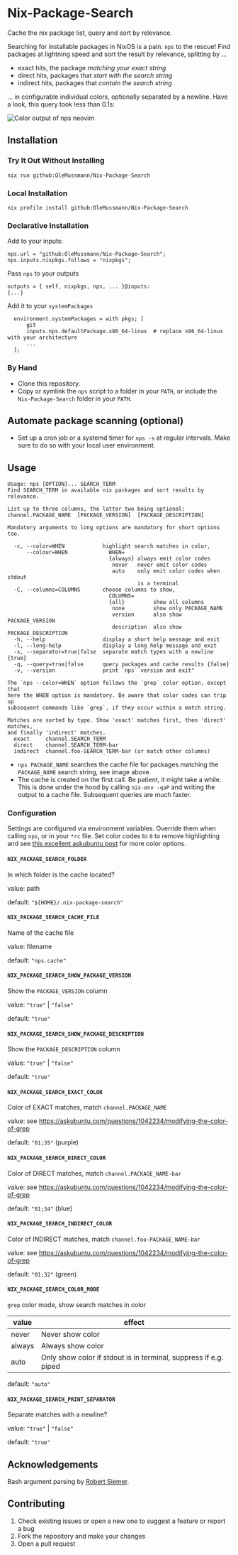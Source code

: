 # Nix-Package-Search
Cache the nix package list, query and sort by relevance.

Searching for installable packages in NixOS is a pain. `nps` to the rescue! Find packages at lightning speed and sort the result by relevance, splitting by ...

- exact hits, the package _matching your exact string_
- direct hits, packages that _start with the search string_
- indirect hits, packages that _contain the search string_

... in configurable individual colors, optionally separated by a newline. Have a look, this query took less than 0.1s:

![Color output of nps neovim](https://i.imgur.com/XpSo8qW.png "nps neovim")

## Installation
### Try It Out Without Installing
    nix run github:OleMussmann/Nix-Package-Search

### Local Installation
    nix profile install github:OleMussmann/Nix-Package-Search

### Declarative Installation
Add to your inputs:

    nps.url = "github:OleMussmann/Nix-Package-Search";
    nps.inputs.nixpkgs.follows = "nixpkgs";

Pass `nps` to your outputs

    outputs = { self, nixpkgs, nps, ... }@inputs:
    {...}

Add it to your `systemPackages`

      environment.systemPackages = with pkgs; [
          git
          inputs.nps.defaultPackage.x86_64-linux  # replace x86_64-linux with your architecture
          ...
      ];

### By Hand
- Clone this repository.
- Copy or symlink the `nps` script to a folder in your `PATH`, or include the `Nix-Package-Search` folder in your `PATH`.

## Automate package scanning (optional)
- Set up a cron job or a systemd timer for `nps -s` at regular intervals. Make sure to do so with your local user environment.

## Usage
    Usage: nps [OPTION]... SEARCH_TERM
    Find SEARCH_TERM in available nix packages and sort results by relevance.

    List up to three columns, the latter two being optional:
    channel.PACKAGE_NAME  [PACKAGE_VERSION]  [PACKAGE_DESCRIPTION]

    Mandatory arguments to long options are mandatory for short options too.

      -c, --color=WHEN            highlight search matches in color,
          --colour=WHEN             WHEN=
                                    {always} always emit color codes
                                     never   never emit color codes
                                     auto    only emit color codes when stdout
                                             is a terminal
      -C, --columns=COLUMNS       choose columns to show,
                                    COLUMNS=
                                    {all}         show all columns
                                     none         show only PACKAGE_NAME
                                     version      also show PACKAGE_VERSION
                                     description  also show PACKAGE_DESCRIPTION
      -h, --help                  display a short help message and exit
      -l, --long-help             display a long help message and exit
      -s, --separator=true|false  separate match types with a newline {true}
      -q, --query=true|false      query packages and cache results {false}
      -v, --version               print `nps` version and exit"

    The `nps --color=WHEN` option follows the `grep` color option, except that
    here the WHEN option is mandatory. Be aware that color codes can trip up
    subsequent commands like `grep`, if they occur within a match string.

    Matches are sorted by type. Show 'exact' matches first, then 'direct' matches,
    and finally 'indirect' matches.
      exact     channel.SEARCH_TERM
      direct    channel.SEARCH_TERM-bar
      indirect  channel.foo-SEARCH_TERM-bar (or match other columns)

- `nps PACKAGE_NAME` searches the cache file for packages matching the `PACKAGE_NAME` search string, see image above.
- The cache is created on the first call. Be patient, it might take a while. This is done under the hood by calling `nix-env -qaP` and writing the output to a cache file. Subsequent queries are much faster.

### Configuration

Settings are configured via environment variables. Override them when calling `nps`, or in your `*rc` file. Set color codes to `0` to remove highlighting and see [this excellent askubuntu post](https://askubuntu.com/questions/1042234/modifying-the-color-of-grep) for more color options.

#### `NIX_PACKAGE_SEARCH_FOLDER`
In which folder is the cache located?

value: path

default: `"${HOME}/.nix-package-search"`

#### `NIX_PACKAGE_SEARCH_CACHE_FILE`
Name of the cache file

value: filename

default: `"nps.cache"`

#### `NIX_PACKAGE_SEARCH_SHOW_PACKAGE_VERSION`
Show the `PACKAGE_VERSION` column

value: `"true"` | `"false"`

default: `"true"`

#### `NIX_PACKAGE_SEARCH_SHOW_PACKAGE_DESCRIPTION`
Show the `PACKAGE_DESCRIPTION` column

value: `"true"` | `"false"`

default: `"true"`

#### `NIX_PACKAGE_SEARCH_EXACT_COLOR`
Color of EXACT matches, match `channel.PACKAGE_NAME`

value: see https://askubuntu.com/questions/1042234/modifying-the-color-of-grep

default: `"01;35"` (purple)

#### `NIX_PACKAGE_SEARCH_DIRECT_COLOR`
Color of DIRECT matches, match `channel.PACKAGE_NAME-bar`

value: see https://askubuntu.com/questions/1042234/modifying-the-color-of-grep

default: `"01;34"` (blue)

#### `NIX_PACKAGE_SEARCH_INDIRECT_COLOR`
Color of INDIRECT matches, match `channel.foo-PACKAGE_NAME-bar`

value: see https://askubuntu.com/questions/1042234/modifying-the-color-of-grep

default: `"01;32"` (green)

#### `NIX_PACKAGE_SEARCH_COLOR_MODE`
`grep` color mode, show search matches in color

|value|effect|
|--|--|
| never | Never show color |
| always |  Always show color |
| auto | Only show color if stdout is in terminal, suppress if e.g. piped |

default: `"auto"`

#### `NIX_PACKAGE_SEARCH_PRINT_SEPARATOR`
Separate matches with a newline?

value: `"true"` | `"false"`

default: `"true"`

## Acknowledgements
Bash argument parsing by [Robert Siemer](https://stackoverflow.com/a/29754866/996961).

## Contributing

1. Check existing issues or open a new one to suggest a feature or report a bug
1. Fork the repository and make your changes
1. Open a pull request
